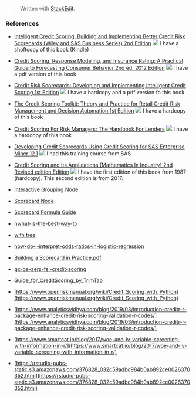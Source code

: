 > Written with [StackEdit](https://stackedit.io/).

### References

- [Intelligent Credit Scoring: Building and Implementing Better Credit Risk Scorecards (Wiley and SAS Business Series)  2nd Edition](https://www.amazon.com/Intelligent-Credit-Scoring-Implementing-Scorecards/dp/1119279151/ref=sr_1_1?keywords=credit+scorecard&qid=1551220114&s=gateway&sr=8-1)
![](https://images-na.ssl-images-amazon.com/images/I/51uEqTJK%2BWL._SX329_BO1,204,203,200_.jpg)
I have a shoftcopy of this book (Kindle)
- [Credit Scoring, Response Modeling, and Insurance Rating: A Practical Guide to Forecasting Consumer Behavior  2nd ed. 2012 Edition](https://www.amazon.com/Credit-Scoring-Response-Modeling-Insurance/dp/0230347762/ref=sr_1_3?keywords=credit+scorecard&qid=1551220114&s=gateway&sr=8-3)
![](https://bit.ly/2H65syI)
I have a pdf version of this book
- [Credit Risk Scorecards: Developing and Implementing Intelligent Credit Scoring  1st Edition](https://www.amazon.com/Credit-Risk-Scorecards-Implementing-Intelligent/dp/047175451X/ref=sr_1_4?keywords=credit+scorecard&qid=1551220114&s=gateway&sr=8-4)
![](https://bit.ly/2EC7Qvj)
I have a hardcopy and a pdf version fo this book
- [The Credit Scoring Toolkit: Theory and Practice for Retail Credit Risk Management and Decision Automation  1st Edition](https://www.amazon.com/Credit-Scoring-Toolkit-Management-Automation/dp/0199226407/ref=sr_1_5?keywords=credit+scorecard&qid=1551220114&s=gateway&sr=8-5)
![](https://bit.ly/2BWiACX)
I have a hardcopy of this book
- [Credit Scoring For Risk Managers: The Handbook For Lenders](https://www.amazon.com/Credit-Scoring-Risk-Managers-Handbook/dp/0324200544/ref=sr_1_14?keywords=credit+scorecard&qid=1551220114&s=gateway&sr=8-14)
![](https://bit.ly/2EzGhCF)
I have a hardcopy of this book
- [Developing Credit Scorecards Using Credit Scoring for SAS Enterprise Miner 12.1](https://www.amazon.com/Developing-Credit-Scorecards-Scoring-Enterprise/dp/161290517X/ref=sr_1_8?keywords=credit+scorecard&qid=1551220114&s=gateway&sr=8-8)
![](https://images-na.ssl-images-amazon.com/images/I/41pNkStkIFL._SX373_BO1,204,203,200_.jpg)
I had this training course from SAS

- [Credit Scoring and Its Applications (Mathematics In Industry)  2nd Revised edition Edition](https://www.amazon.com/Credit-Scoring-Applications-Mathematics-Industry/dp/1611974550/ref=sr_1_fkmrnull_1?keywords=credit+scoring+and+its+applications&qid=1551281813&s=gateway&sr=8-1-fkmrnull)
![](https://bit.ly/2Svmvw3)
I have the first edition of this book from 1987 (hardcopy). This second edition is from 2017.

- [Interactive Grouping Node](https://go.documentation.sas.com/?docsetId=emref&docsetTarget=p1qzwz7onopjqcn11uc04i18urg7.htm&docsetVersion=14.3&locale=en)
- [Scorecard Node](https://go.documentation.sas.com/?docsetId=emref&docsetTarget=n181vl3wdwn89mn1pfpqm3w6oaz5.htm&docsetVersion=14.3&locale=en)

- [Scorecard Formula Guide](http://documentation.statsoft.com/portals/0/formula%20guide/STATISTICA%20Scorecard%20Formula%20Guide.pdf)
- [hwhat-is-the-best-way-to](https://www.analyticbridge.datasciencecentral.com/forum/topics/what-is-the-best-way-to)
- [with tree](https://www.coursehero.com/file/22322464/c05coa01/)
- [how-do-i-interpret-odds-ratios-in-logistic-regression](https://stats.idre.ucla.edu/stata/faq/how-do-i-interpret-odds-ratios-in-logistic-regression/)
- [Building  a Scorecard in Practice.pdf](http://www.aiecon.org/conference/2008/CIEF/Building%20a%20Scorecard%20in%20Practice.pdf)
- [gx-be-aers-fsi-credit-scoring](https://www2.deloitte.com/content/dam/Deloitte/global/Documents/Financial-Services/gx-be-aers-fsi-credit-scoring.pdf)
- [Guide_for_CreditScoring_by_TrimTab](http://www.trimtab.rs/upload/Guide_for_CreditScoring_by_TrimTab.pdf)
- [https://www.openriskmanual.org/wiki/Credit_Scoring_with_Python](https://www.openriskmanual.org/wiki/Credit_Scoring_with_Python)
- [https://www.analyticsvidhya.com/blog/2019/03/introduction-creditr-r-package-enhance-credit-risk-scoring-validation-r-codes/](https://www.analyticsvidhya.com/blog/2019/03/introduction-creditr-r-package-enhance-credit-risk-scoring-validation-r-codes/)
- [https://www.smartcat.io/blog/2017/woe-and-iv-variable-screening-with-information-in-r/](https://www.smartcat.io/blog/2017/woe-and-iv-variable-screening-with-information-in-r/)
- [https://rstudio-pubs-static.s3.amazonaws.com/376828_032c59adbc984b0ab892ce0026370352.html](https://rstudio-pubs-static.s3.amazonaws.com/376828_032c59adbc984b0ab892ce0026370352.html)
<!--stackedit_data:
eyJoaXN0b3J5IjpbLTEzMTUwMDQ0MTAsLTE3NjQ3NjY0NDcsLT
ExNjczMTc0NDYsMTkzMjAyODkzNywtMTMwNDk2NzIxOF19
-->